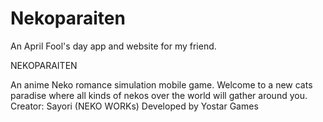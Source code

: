 # Nekoparaiten
An April Fool's day app and website for my friend.

NEKOPARAITEN

An anime Neko romance simulation mobile game. Welcome to a new cats paradise where all kinds of nekos over the world will gather around you.
Creator: Sayori (NEKO WORKs)
Developed by Yostar Games

